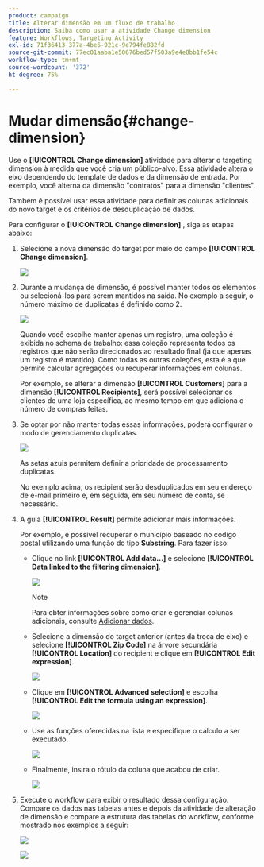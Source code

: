 ```yaml
---
product: campaign
title: Alterar dimensão em um fluxo de trabalho
description: Saiba como usar a atividade Change dimension
feature: Workflows, Targeting Activity
exl-id: 71f36413-377a-4be6-921c-9e794fe882fd
source-git-commit: 77ec01aaba1e50676bed57f503a9e4e8bb1fe54c
workflow-type: tm+mt
source-wordcount: '372'
ht-degree: 75%

---
```


# Mudar dimensão{#change-dimension}

Use o **[!UICONTROL Change dimension]** atividade para alterar o targeting dimension à medida que você cria um público-alvo. Essa atividade altera o eixo dependendo do template de dados e da dimensão de entrada. Por exemplo, você alterna da dimensão &quot;contratos&quot; para a dimensão &quot;clientes&quot;.

Também é possível usar essa atividade para definir as colunas adicionais do novo target e os critérios de desduplicação de dados.

Para configurar o **[!UICONTROL Change dimension]** , siga as etapas abaixo:

1. Selecione a nova dimensão do target por meio do campo **[!UICONTROL Change dimension]**.

   ![](assets/s_user_change_dimension_param1.png)

1. Durante a mudança de dimensão, é possível manter todos os elementos ou selecioná-los para serem mantidos na saída. No exemplo a seguir, o número máximo de duplicatas é definido como 2.

   ![](assets/s_user_change_dimension_limit.png)

   Quando você escolhe manter apenas um registro, uma coleção é exibida no schema de trabalho: essa coleção representa todos os registros que não serão direcionados ao resultado final (já que apenas um registro é mantido). Como todas as outras coleções, esta é a que permite calcular agregações ou recuperar informações em colunas.

   Por exemplo, se alterar a dimensão **[!UICONTROL Customers]** para a dimensão **[!UICONTROL Recipients]**, será possível selecionar os clientes de uma loja específica, ao mesmo tempo em que adiciona o número de compras feitas.

1. Se optar por não manter todas essas informações, poderá configurar o modo de gerenciamento duplicatas.

   ![](assets/s_user_change_dimension_param2.png)

   As setas azuis permitem definir a prioridade de processamento duplicatas.

   No exemplo acima, os recipient serão desduplicados em seu endereço de e-mail primeiro e, em seguida, em seu número de conta, se necessário.

1. A guia **[!UICONTROL Result]** permite adicionar mais informações.

   Por exemplo, é possível recuperar o município baseado no código postal utilizando uma função do tipo **Substring**. Para fazer isso:

   * Clique no link **[!UICONTROL Add data...]** e selecione **[!UICONTROL Data linked to the filtering dimension]**.

      ![](assets/wf_change-dimension_sample_01.png)

      >[!NOTE]
      >
      >Para obter informações sobre como criar e gerenciar colunas adicionais, consulte [Adicionar dados](query.md#add-data).

   * Selecione a dimensão do target anterior (antes da troca de eixo) e selecione **[!UICONTROL Zip Code]** na árvore secundária **[!UICONTROL Location]** do recipient e clique em **[!UICONTROL Edit expression]**.

      ![](assets/wf_change-dimension_sample_02.png)

   * Clique em **[!UICONTROL Advanced selection]** e escolha **[!UICONTROL Edit the formula using an expression]**.

      ![](assets/wf_change-dimension_sample_03.png)

   * Use as funções oferecidas na lista e especifique o cálculo a ser executado.

      ![](assets/wf_change-dimension_sample_04.png)

   * Finalmente, insira o rótulo da coluna que acabou de criar.

      ![](assets/wf_change-dimension_sample_05.png)

1. Execute o workflow para exibir o resultado dessa configuração. Compare os dados nas tabelas antes e depois da atividade de alteração de dimensão e compare a estrutura das tabelas do workflow, conforme mostrado nos exemplos a seguir:

   ![](assets/wf_change-dimension_sample_06.png)

   ![](assets/wf_change-dimension_sample_07.png)
